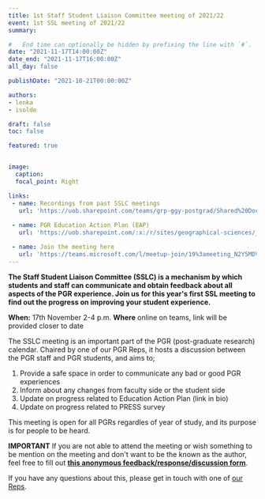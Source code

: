 ```yaml
---
title: 1st Staff Student Liaison Committee meeting of 2021/22
event: 1st SSL meeting of 2021/22
summary: 

#   End time can optionally be hidden by prefixing the line with `#`.
date: "2021-11-17T14:00:00Z"
date_end: "2021-11-17T16:00:00Z"
all_day: false

publishDate: "2021-10-21T00:00:00Z"

authors:
- lenka
- isolde

draft: false
toc: false

featured: true


image:
  caption: 
  focal_point: Right

links:
 - name: Recordings from past SSLC meetings
   url: 'https://uob.sharepoint.com/teams/grp-ggy-postgrad/Shared%20Documents/Forms/AllItems.aspx?id=%2Fteams%2Fgrp%2Dggy%2Dpostgrad%2FShared%20Documents%2FSSLC&viewid=23b21ecf%2D2c8f%2D446b%2D9b7b%2De9cd79bdeeae'
 
 - name: PGR Education Action Plan (EAP)
   url: 'https://uob.sharepoint.com/:x:/r/sites/geographical-sciences/_layouts/15/Doc.aspx?sourcedoc=%7BEE09BA0D-6000-44F9-9EF1-7DB90C7B7063%7D&file=PGR-School-of-Geographical-Sciences-EAP-djl-3.xlsx&action=default&mobileredirect=true'

 - name: Join the meeting here
   url: 'https://teams.microsoft.com/l/meetup-join/19%3ameeting_N2Y5MDVhZDMtYzQxZS00OTUxLWFjNDEtNjIzMmI1ODBiN2Uz%40thread.v2/0?context=%7b%22Tid%22%3a%22b2e47f30-cd7d-4a4e-a5da-b18cf1a4151b%22%2c%22Oid%22%3a%22ba25692d-a7c8-4724-bd6e-be977f21dfb8%22%7d'
---
```


**The Staff Student Liaison Committee (SSLC) is a mechanism by which students and staff can communicate and obtain feedback about all aspects of the PGR experience. Join us for this year's first SSL  meeting to find out the progress on improving your student experience.**

**When:** 17th November 2-4 p.m. 
**Where** online on teams, link will be provided closer to date

The SSLC meeting is an important part of the PGR (post-graduate research) calendar. Chaired by one of our PGR Reps, it hosts a discussion between the PGR staff and PGR students, and aims to;

1. Provide a safe space in order to communicate any bad or good PGR experiences
2. Inform about any changes from faculty side or the student side 
3. Update on progress related to Education Action Plan (link in bio)
4. Update on progress related to PRESS survey

This meeting is open for all PGRs regardles of year of study, and its purpose is for people to be heard. 

**IMPORTANT** If you are not able to attend the meeting or wish something to be mention on the meeting and don't want to be the known as the author, feel free to fill out [**this anonymous feedback/response/discussion form**](https://forms.gle/TnVWgMn8ShXdvZzd6). 

If you have any questions about this, please get in touch with one of [our Reps](https://geogbrowns.info/people/). 
